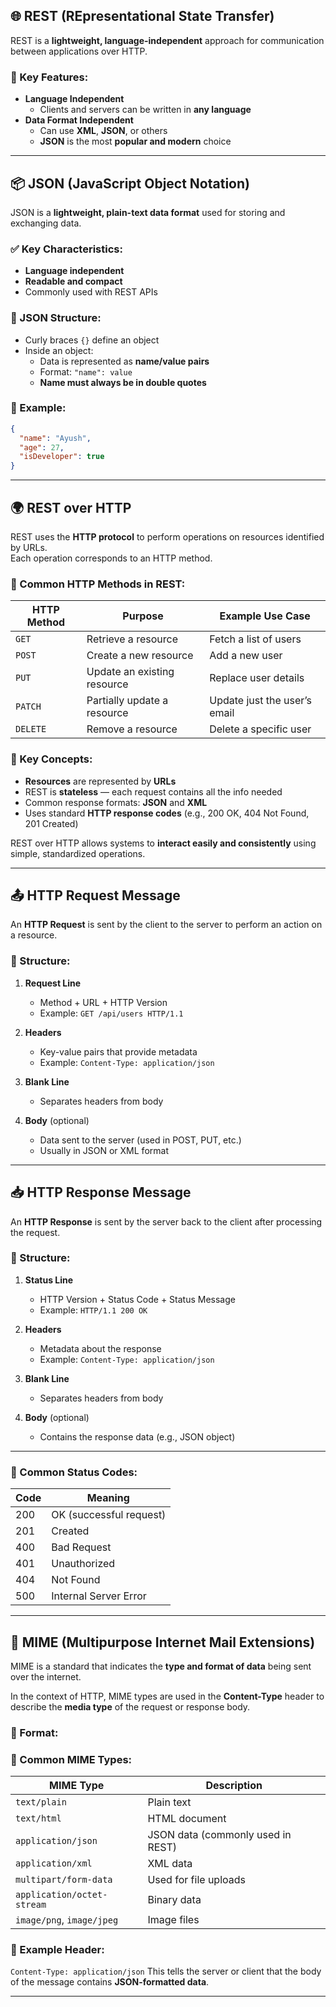 ## 🌐 REST (REpresentational State Transfer)

REST is a **lightweight, language-independent** approach for communication between applications over HTTP.

### 🔑 Key Features:
- **Language Independent**
    - Clients and servers can be written in **any language**
- **Data Format Independent**
    - Can use **XML**, **JSON**, or others
    - **JSON** is the most **popular and modern** choice

---

## 📦 JSON (JavaScript Object Notation)

JSON is a **lightweight, plain-text data format** used for storing and exchanging data.

### ✅ Key Characteristics:
- **Language independent**
- **Readable and compact**
- Commonly used with REST APIs

### 🧱 JSON Structure:
- Curly braces `{}` define an object
- Inside an object:
    - Data is represented as **name/value pairs**
    - Format: `"name": value`
    - **Name must always be in double quotes**

### 📝 Example:
```json
{
  "name": "Ayush",
  "age": 27,
  "isDeveloper": true
}
```

---
## 🌍 REST over HTTP

REST uses the **HTTP protocol** to perform operations on resources identified by URLs.  
Each operation corresponds to an HTTP method.

### 🔧 Common HTTP Methods in REST:

| HTTP Method | Purpose                            | Example Use Case                    |
|-------------|------------------------------------|-------------------------------------|
| `GET`       | Retrieve a resource                | Fetch a list of users               |
| `POST`      | Create a new resource              | Add a new user                      |
| `PUT`       | Update an existing resource        | Replace user details                |
| `PATCH`     | Partially update a resource        | Update just the user’s email        |
| `DELETE`    | Remove a resource                  | Delete a specific user              |

### 📌 Key Concepts:

- **Resources** are represented by **URLs**
- REST is **stateless** — each request contains all the info needed
- Common response formats: **JSON** and **XML**
- Uses standard **HTTP response codes** (e.g., 200 OK, 404 Not Found, 201 Created)

REST over HTTP allows systems to **interact easily and consistently** using simple, standardized operations.

---

## 📤 HTTP Request Message

An **HTTP Request** is sent by the client to the server to perform an action on a resource.

### 🧱 Structure:
1. **Request Line**
    - Method + URL + HTTP Version
    - Example: `GET /api/users HTTP/1.1`

2. **Headers**
    - Key-value pairs that provide metadata
    - Example: `Content-Type: application/json`

3. **Blank Line**
    - Separates headers from body

4. **Body** (optional)
    - Data sent to the server (used in POST, PUT, etc.)
    - Usually in JSON or XML format

---

## 📥 HTTP Response Message

An **HTTP Response** is sent by the server back to the client after processing the request.

### 🧱 Structure:
1. **Status Line**
    - HTTP Version + Status Code + Status Message
    - Example: `HTTP/1.1 200 OK`

2. **Headers**
    - Metadata about the response
    - Example: `Content-Type: application/json`

3. **Blank Line**
    - Separates headers from body

4. **Body** (optional)
    - Contains the response data (e.g., JSON object)

---

### 🔢 Common Status Codes:

| Code | Meaning               |
|------|------------------------|
| 200  | OK (successful request) |
| 201  | Created                |
| 400  | Bad Request            |
| 401  | Unauthorized           |
| 404  | Not Found              |
| 500  | Internal Server Error  |

---
## 📄 MIME (Multipurpose Internet Mail Extensions)

MIME is a standard that indicates the **type and format of data** being sent over the internet.

In the context of HTTP, MIME types are used in the **Content-Type** header to describe the **media type** of the request or response body.

### 🧱 Format:

### 📌 Common MIME Types:

| MIME Type               | Description                          |
|--------------------------|--------------------------------------|
| `text/plain`             | Plain text                          |
| `text/html`              | HTML document                       |
| `application/json`       | JSON data (commonly used in REST)   |
| `application/xml`        | XML data                            |
| `multipart/form-data`    | Used for file uploads               |
| `application/octet-stream`| Binary data                        |
| `image/png`, `image/jpeg`| Image files                         |

### 📝 Example Header:
```Content-Type: application/json```
This tells the server or client that the body of the message contains **JSON-formatted data**.

---
